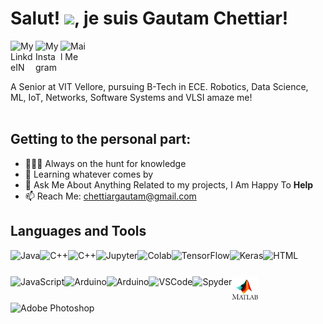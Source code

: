 <!-- <img src="https://i.imgur.com/Z62RDgY.png" alt="imag1" style="width:26%; margin:50px;" align="left" > -->
<!-- <a href="#"><img width="1280" height="auto" src="https://github.com/jsm-28415/Personal/blob/main/123224.gif" height="175px"/></a> -->

<!-- <br>
<img alt="Coder GIF" height=250 width=350 src="https://cdn.dribbble.com/users/730703/screenshots/6581243/avento.gif" />
<br> -->

# Salut! <img src="https://media.tenor.com/images/30169e4a670daf12443df7d2dd140176/tenor.gif" width=40>, je suis Gautam Chettiar!


<a href="https://www.linkedin.com/in/gautam-chettiar-a0bb861b3/" target="_blank">
  <img align="left" alt="My LinkdeIN" width="40px" src="https://img.icons8.com/fluent/48/000000/linkedin.png" />
</a>
<a href="https://www.instagram.com/gautam21st/" target="_blank">
  <img align="left" alt="My Instagram" width="40px" src="https://img.icons8.com/fluent/48/000000/instagram-new.png" />
</a>
<a href="mailto:chettiargautam@gmail.com" target="_blank">
  <img align="left" alt="Mail Me" width="40px" src="https://img.icons8.com/fluent/48/000000/gmail.png" />
</a>
<br/>
<br/>
<br>

A Senior at VIT Vellore, pursuing B-Tech in ECE. Robotics, Data Science, ML, IoT, Networks, Software Systems and VLSI amaze me! 
<br/>
<br/>


## Getting to the personal part:

- 👨🏽‍💻 Always on the hunt for knowledge
- 🌱 Learning whatever comes by
- 💬 Ask Me About Anything Related to my projects, I Am Happy To **Help**
- 📫 Reach Me: chettiargautam@gmail.com



## Languages and Tools  
<a href="https://www.java.com/en/" target="_blank"><img align="left" alt="Java" height ="42px" src="https://cdn.worldvectorlogo.com/logos/java.svg"></a>
<a href="https://www.cplusplus.com/" target="_blank"><img align="left" alt="C++" height ="42px" src="https://upload.wikimedia.org/wikipedia/commons/thumb/1/18/ISO_C%2B%2B_Logo.svg/1822px-ISO_C%2B%2B_Logo.svg.png"></a>
<a href="https://www.python.org/" target="_blank"><img align="left" alt="C++" height ="42px" src="https://cdn3.iconfinder.com/data/icons/logos-and-brands-adobe/512/267_Python-512.png"></a>
<a href="https://jupyter.org/" target="_blank"><img align="left" alt="Jupyter" height ="42px" src="https://upload.wikimedia.org/wikipedia/commons/thumb/3/38/Jupyter_logo.svg/883px-Jupyter_logo.svg.png"></a>
<a href="https://colab.research.google.com/" target="_blank"><img align="left" alt="Colab" height ="42px" src="https://colab.research.google.com/img/colab_favicon_256px.png"></a>
<a href="https://www.tensorflow.org/" target="_blank"><img align="left" alt="TensorFlow" height ="42px" src="https://upload.wikimedia.org/wikipedia/commons/thumb/2/2d/Tensorflow_logo.svg/1200px-Tensorflow_logo.svg.png"></a>
<a href="https://keras.io/" target="_blank"><img align="left" alt="Keras" height ="42px" src="https://upload.wikimedia.org/wikipedia/commons/thumb/a/ae/Keras_logo.svg/1200px-Keras_logo.svg.png"></a>
<a href="https://www.w3schools.com/html/" target="_blank"><img align="left" alt="HTML" height ="42px" src="https://www.w3.org/html/logo/downloads/HTML5_Logo_256.png"></a>
<a href="https://developer.mozilla.org/en-US/docs/Web/JavaScript" target="_blank"> <img align="left" alt="JavaScript" height ="42px" src="https://upload.wikimedia.org/wikipedia/commons/6/6a/JavaScript-logo.png"> </a>
<a href="https://www.arduino.cc/" target="_blank"><img align ="left" alt="Arduino" height="42px" src="https://upload.wikimedia.org/wikipedia/commons/8/87/Arduino_Logo.svg"></a>
<a href="https://reactjs.org/" target="_blank"><img align ="left" alt="Arduino" height="42px" src="https://upload.wikimedia.org/wikipedia/commons/a/a7/React-icon.svg"></a>
<a href="https://code.visualstudio.com/" target="_blank"><img align="left" alt="VSCode" height ="42px" src="https://upload.wikimedia.org/wikipedia/commons/thumb/9/9a/Visual_Studio_Code_1.35_icon.svg/2048px-Visual_Studio_Code_1.35_icon.svg.png"></a>
<a href="https://www.spyder-ide.org/" target="_blank"> <img align="left" alt="Spyder" height ="42px" src="https://www.vhv.rs/dpng/d/208-2081256_python-logo-png-spyder-logo-spyder-python-icon.png"></a>
<br/>
<br/>
<a href="https://matlab.mathworks.com/" target="_blank"> <img align="left" alt="MATLAB" height ="42px" src="https://raw.githubusercontent.com/github/explore/80688e429a7d4ef2fca1e82350fe8e3517d3494d/topics/matlab/matlab.png"></a>
<a href="https://www.adobe.com/in/products/photoshop.html" target="_blank"> <img align="left" alt="Adobe Photoshop" height ="42px" src="https://seeklogo.com/images/A/adobe-photoshop-cc-logo-CBD0AAA3A7-seeklogo.com.png"></a>




<br>
<br>
<br>

<!-- <p align="center">
    <a href="https://github.com/chettiargautam/github-readme-streak-stats">
        <img title="🔥 Get streak stats for your profile at git.io/streak-stats" alt="Arpit Patawat streak" src="https://github-readme-streak-stats.herokuapp.com/?user=arpitpatawat&theme=black-ice&hide_border=true&stroke=0000&background=060A0CD0"/>
    </a>
  
<img src="https://leetcard.jacoblin.cool/chettiargautam?theme=nord&font=Adamina" >
</p> -->

  
  
<!-- ![Daily Activity](https://activity-graph.herokuapp.com/graph?username=chettiargautam&bg_color=000000&color=fff&line=0194dd&point=5194f0&area=true) 
![Arpit's github stats](https://github-readme-stats.vercel.app/api?username=chettiargautam&&show_icons=true&hide_border=false&title_color=ffffff&text_color=daf7dc&icon_color=bb2acf&bg_color=191919)

[![GitHub Streak](https://github-readme-streak-stats.herokuapp.com/?user=chettiargautam&theme=dark)](https://git.io/streak-stats)

![MSL](https://github-readme-stats.vercel.app/api/top-langs/?username=chettiargautam&layout=compact&hide_border=false&title_color=ffffff&text_color=daf7dc&icon_color=bb2acf&bg_color=191919)
-->

<br>

